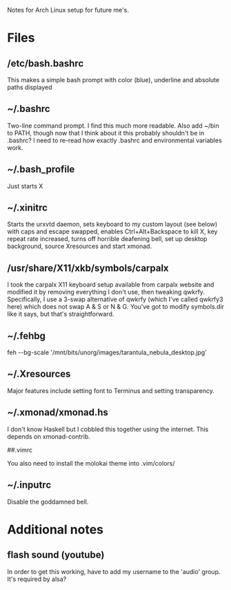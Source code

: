 Notes for Arch Linux setup for future me's.

# Files
## /etc/bash.bashrc

This makes a simple bash prompt with color (blue), underline and absolute paths displayed

## ~/.bashrc

Two-line command prompt. I find this much more readable. Also add ~/bin to PATH, though now that I think about it this probably shouldn't be in .bashrc? I need to re-read how exactly .bashrc and environmental variables work.


## ~/.bash_profile
Just starts X

## ~/.xinitrc

Starts the urxvtd daemon, sets keyboard to my custom layout (see below) with caps and escape swapped, enables Ctrl+Alt+Backspace to kill X, key repeat rate increased, turns off horrible deafening bell, set up desktop background, source Xresources and start xmonad.

## /usr/share/X11/xkb/symbols/carpalx

I took the carpalx X11 keyboard setup available from carpalx website and modified it by removing everything I don't use, then tweaking qwkrfy. Specifically, I use a 3-swap alternative of qwkrfy (which I've called qwkrfy3 here) which does not swap A & S or N & G. You've got to modify symbols.dir like it says, but that's straightforward.

## ~/.fehbg

feh --bg-scale '/mnt/bits/unorg/images/tarantula_nebula_desktop.jpg'

## ~/.Xresources

Major features include setting font to Terminus and setting transparency.

## ~/.xmonad/xmonad.hs
 
I don't know Haskell but I cobbled this together using the internet. This depends on xmonad-contrib.

##.vimrc

You also need to install the molokai theme into .vim/colors/

## ~/.inputrc

Disable the goddamned bell.

# Additional notes
## flash sound (youtube)
In order to get this working, have to add my username to the 'audio' group. It's required by alsa?
